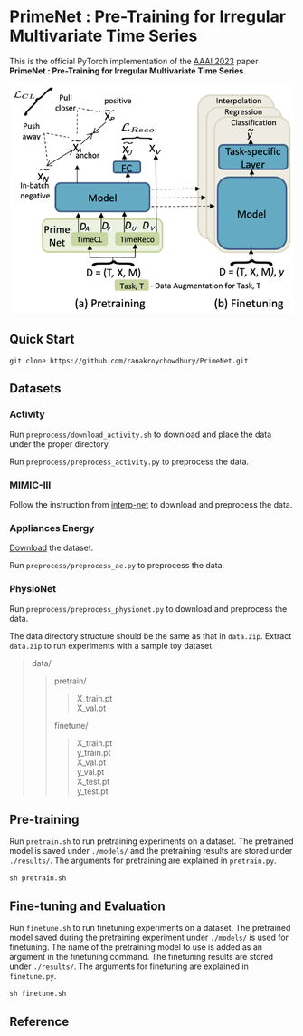 # PrimeNet : Pre-Training for Irregular Multivariate Time Series
This is the official PyTorch implementation of the [AAAI 2023](https://aaai.org/Conferences/AAAI-23/) paper **PrimeNet : Pre-Training for Irregular Multivariate Time Series**.

![alt text](https://github.com/ranakroychowdhury/PrimeNet/blob/main/setup.png)

## Quick Start
```
git clone https://github.com/ranakroychowdhury/PrimeNet.git
```

## Datasets

### Activity
Run `preprocess/download_activity.sh` to download and place the data under the proper directory.

Run `preprocess/preprocess_activity.py` to preprocess the data. 


### MIMIC-III
Follow the instruction from [interp-net](https://github.com/mlds-lab/interp-net) to download and preprocess the data.


### Appliances Energy
[Download](https://zenodo.org/record/3902637) the dataset.

Run `preprocess/preprocess_ae.py` to preprocess the data.


### PhysioNet
Run `preprocess/preprocess_physionet.py` to download and preprocess the data.


The data directory structure should be the same as that in `data.zip`. Extract `data.zip` to run experiments with a sample toy dataset.  
> data/  
>> pretrain/  
>>> X_train.pt  
>>> X_val.pt 
>>>  
>> finetune/ 
>>> X_train.pt  
>>> y_train.pt  
>>> X_val.pt  
>>> y_val.pt  
>>> X_test.pt  
>>> y_test.pt


## Pre-training

Run `pretrain.sh` to run pretraining experiments on a dataset. The pretrained model is saved under `./models/` and the pretraining results are stored under `./results/`. The arguments for pretraining are explained in `pretrain.py`.

```
sh pretrain.sh
```


## Fine-tuning and Evaluation

Run `finetune.sh` to run finetuning experiments on a dataset. The pretrained model saved during the pretraining experiment under `./models/` is used for finetuning. The name of the pretraining model to use is added as an argument in the finetuning command. The finetuning results are stored under `./results/`. The arguments for finetuning are explained in `finetune.py`.

```
sh finetune.sh
```


## Reference
